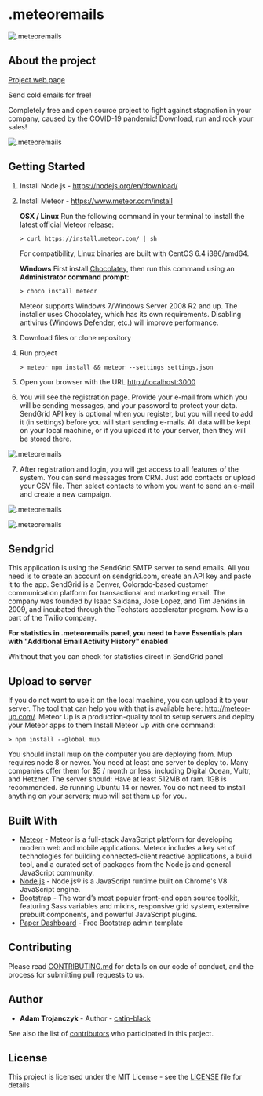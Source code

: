 # .meteoremails

![.meteoremails](http://meteoremails.com/image/cover.jpg)

## About the project

[Project web page](https://meteoremails.com)

Send cold emails for free!

Completely free and open source project to fight against stagnation in your company, caused by the COVID-19 pandemic!
Download, run and rock your sales!


![.meteoremails](http://meteoremails.com/image/dashboard-analytics.jpg)


## Getting Started

1. Install Node.js - https://nodejs.org/en/download/
2. Install Meteor - https://www.meteor.com/install

	**OSX / Linux**
	Run the following command in your terminal to install the latest official Meteor release:
	```
	> curl https://install.meteor.com/ | sh
	```
	For compatibility, Linux binaries are built with CentOS 6.4 i386/amd64.

	**Windows**
	First install [Chocolatey](https://chocolatey.org/install), then run this command using an **Administrator command prompt**:
	```
	> choco install meteor
	```
	Meteor supports Windows 7/Windows Server 2008 R2 and up. The installer uses Chocolatey, which has its own requirements. Disabling antivirus (Windows Defender, etc.) will improve performance.

3. Download files or clone repository
4. Run project
	```
	> meteor npm install && meteor --settings settings.json
	```
5. Open your browser with the URL [http://localhost:3000](http://localhost:3000)
6. You will see the registration page. Provide your e-mail from which you will be sending messages, and your password to protect your data. SendGrid API key is optional when you register, but you will need to add it (in settings)  before you will start sending e-mails. All data will be kept on your local machine, or if you upload it to your server, then they will be stored there.

![.meteoremails](http://meteoremails.com/image/register.jpg)

7. After registration and login, you will get access to all features of the system. You can send messages from CRM. Just add contacts or upload your CSV file. Then select contacts to whom you want to send an e-mail and create a new campaign. 

![.meteoremails](http://meteoremails.com/image/crm.jpg)

![.meteoremails](http://meteoremails.com/image/campain.jpg)

## Sendgrid

This application is using the SendGrid SMTP server to send emails. All you need is to create an account on sendgrid.com, create an API key and paste it to the app.
SendGrid is a Denver, Colorado-based customer communication platform for transactional and marketing email. The company was founded by Isaac Saldana, Jose Lopez, and Tim Jenkins in 2009, and incubated through the Techstars accelerator program. Now is a part of the Twilio company.

**For statistics in .meteoremails panel, you need to have Essentials plan with "Additional Email Activity History" enabled**

Whithout that you can check for statistics direct in SendGrid panel

## Upload to server

If you do not want to use it on the local machine, you can upload it to your server. The tool that can help you with that is available here: http://meteor-up.com/. Meteor Up is a production-quality tool to setup servers and deploy your Meteor apps to them
Install Meteor Up with one command:
```
> npm install --global mup
```
You should install mup on the computer you are deploying from. Mup requires node 8 or newer.
You need at least one server to deploy to. Many companies offer them for $5 / month or less, including Digital Ocean, Vultr, and Hetzner.
The server should:
Have at least 512MB of ram. 1GB is recommended.
Be running Ubuntu 14 or newer.
You do not need to install anything on your servers; mup will set them up for you.

## Built With

* [Meteor](https://docs.meteor.com/#/full/) - Meteor is a full-stack JavaScript platform for developing modern web and mobile applications. Meteor includes a key set of technologies for building connected-client reactive applications, a build tool, and a curated set of packages from the Node.js and general JavaScript community.
* [Node.js](https://nodejs.org/) - Node.js® is a JavaScript runtime built on Chrome's V8 JavaScript engine.
* [Bootstrap](https://getbootstrap.com/) - The world’s most popular front-end open source toolkit, featuring Sass variables and mixins, responsive grid system, extensive prebuilt components, and powerful JavaScript plugins.
* [Paper Dashboard](https://www.creative-tim.com/product/paper-dashboard) - Free Bootstrap admin template

## Contributing

Please read [CONTRIBUTING.md](CONTRIBUTING.md) for details on our code
of conduct, and the process for submitting pull requests to us.

## Author

* **Adam Trojanczyk** - Author - [catin-black](https://github.com/catin-black)

See also the list of [contributors](https://github.com/catin-black/meteor-emails/graphs/contributors) who participated in this project.

## License

This project is licensed under the MIT License - see the [LICENSE](LICENSE) file for details

